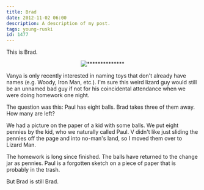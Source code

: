 ```yaml
---
title: Brad
date: 2012-11-02 06:00
description: A description of my post.
tags: young-ruski
id: 1477
---
```

This is Brad.

<p style="margin-left: auto; margin-right: auto; text-align: center;"><img alt="**************" src="/img/brad.jpg"/></p>

Vanya is only recently interested in naming toys that don't already have names (e.g. Woody, Iron Man, etc.).  I'm sure this weird lizard guy would still be an unnamed bad guy if not for his coincidental attendance when we were doing homework one night.

The question was this:  Paul has eight balls.  Brad takes three of them away.  How many are left?

We had a picture on the paper of a kid with some balls.  We put eight pennies by the kid, who we naturally called Paul.  V didn't like just sliding the pennies off the page and into no-man's land, so I moved them over to Lizard Man.

The homework is long since finished.  The balls have returned to the change jar as pennies.  Paul is a forgotten sketch on a piece of paper that is probably in the trash.  

But Brad is still Brad.